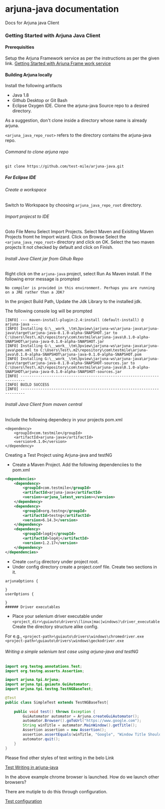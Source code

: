 # arjuna-java documentation
Docs for Arjuna java Client
### Getting Started with Arjuna Java Client
#### Prerequisities
Setup the Arjuna Framework service as per the instructions as per the given link.
[Getting Started with Arjuna Frame work service](../arjuna-python#getting-started-with-arjuna-frame-work-service)

#### Building Arjuna locally
Install the following artifacts
* Java 1.8
* Github Desktop or Git Bash 
* Eclipse Oxygen IDE.
Clone the arjuna-java Source repo to a desired directory.

As a suggestion, don't clone inside a directory whose name is already arjuna.

`<arjuna_java_repo_root>` refers to the directory contains the arjuna-java repo. 

###### Command to clone arjuna repo
`git clone https://github.com/test-mile/arjuna-java.git`

##### For Eclipse IDE

###### Create a workspace

Switch to Workspace by choosing `arjuna_java_repo_root` directory.

###### Import projecst to IDE
Goto File Menu Select Import Projects.
Select Maven and Exisiting Maven Projects fromt he Import wizard.
Click on Browse Select the `<arjuna_java_repo_root>` directory and click on OK.
Select the two maven projects It not checked by default and click on Finish.

###### Install Java Client jar from Gihub Repo

Right click on the `arjuna-java` project, select Run As Maven install.
If the following error message is prompted

`No compiler is provided in this environment. Perhaps you are running on a JRE rather than a JDK?`

In the project Build Path, Update the Jdk Library to the installed jdk.

The following console log will be prompted
```
[INFO] --- maven-install-plugin:2.4:install (default-install) @ arjuna-java ---
[INFO] Installing G:\__work__\tm\3pview\jarjuna-ws\arjuna-java\arjuna-java\target\arjuna-java-0.1.0-alpha-SNAPSHOT.jar to C:\Users\Test\.m2\repository\com\testmile\arjuna-java\0.1.0-alpha-SNAPSHOT\arjuna-java-0.1.0-alpha-SNAPSHOT.jar
[INFO] Installing G:\__work__\tm\3pview\jarjuna-ws\arjuna-java\arjuna-java\pom.xml to C:\Users\Test\.m2\repository\com\testmile\arjuna-java\0.1.0-alpha-SNAPSHOT\arjuna-java-0.1.0-alpha-SNAPSHOT.pom
[INFO] Installing G:\__work__\tm\3pview\jarjuna-ws\arjuna-java\arjuna-java\target\arjuna-java-0.1.0-alpha-SNAPSHOT-sources.jar to C:\Users\Test\.m2\repository\com\testmile\arjuna-java\0.1.0-alpha-SNAPSHOT\arjuna-java-0.1.0-alpha-SNAPSHOT-sources.jar
[INFO] ------------------------------------------------------------------------
[INFO] BUILD SUCCESS
[INFO] ------------------------------------------------------------------------
```

###### Install Java Client from maven central

Include the following dependecy in your projects pom.xml

```
<dependency>
    <groupId>com.testmile</groupId>
    <artifactId>arjuna-java</artifactId>
    <version>0.1.0</version>
</dependency>

```

Creating a Test Project using Arjuna-java and testNG

* Create a Maven Project.
Add the following dependenciies to the pom.xml
```xml
<dependencies>
	<dependency>
		<groupId>com.testmile</groupId>
		<artifactId>arjuna-java</artifactId>
		<version><arjuna_latest_version></version>
	</dependency>
	<dependency>
		<groupId>org.testng</groupId>
		<artifactId>testng</artifactId>
		<version>6.14.3</version>
	</dependency>
	<dependency>
		<groupId>log4j</groupId>
		<artifactId>log4j</artifactId>
		<version>1.2.17</version>
	</dependency>
</dependencies>
```
* Create `config` directory under project root.
* Under config directory create a project.conf file.
Create two sections in it.
```
arjunaOptions {

}
userOptions {

}
###### Driver executables
```
* Place your selenium driver executable under `<project_dir>\guiauto\drivers\(linux|mac|windows)\driver_executable` Create the directory structure alike config.

For e.g., 
`<project-path>\guiauto\drivers\windows\chromedriver.exe`
`<project-path>\guiauto\drivers\windows\geckodriver.exe`

###### Writing a simple selenium test case using arjuna-java and testNG

```java
import org.testng.annotations.Test;
import org.testng.asserts.Assertion;

import arjuna.tpi.Arjuna;
import arjuna.tpi.guiauto.GuiAutomator;
import arjuna.tpi.testng.TestNGBaseTest;

@Test
public class SimpleTest extends TestNGBaseTest{
	
	public void test() throws Exception {
		GuiAutomator automator = Arjuna.createGuiAutomator();
		automator.Browser().goToUrl("https://www.google.com");
		String winTitle = automator.MainWindow().getTitle();
		Assertion assertion = new Assertion();
		assertion.assertEquals(winTitle, "Google", "Window Title Should match");
		automator.quit();
	}
}
```
Please find other styles of test writing in the belo Link

[Test Writing in arjuna-java ](test-writing)

In the above example chrome browser is launched. How do we launch other browsers?

There are mutiple to do this through configuration.

[Test configuration](test-configuration)


